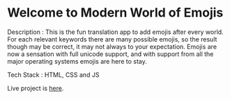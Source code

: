 # Welcome to Modern World of Emojis

Description : This is the fun translation app to add emojis after every world. For each relevant keywords there are many possible emojis, so the result though may be correct, it may not always to your expectation. Emojis are now a sensation with full unicode support, and with support from all the major operating systems emojis are here to stay.

Tech Stack : HTML, CSS and JS

Live project is [here](https://piyushlund-emoji.netlify.app/).
